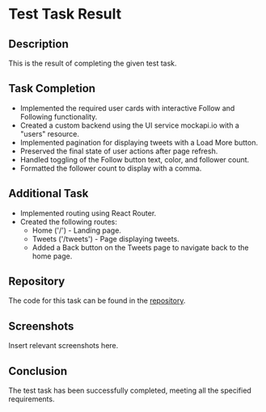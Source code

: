 # Test Task Result

## Description

This is the result of completing the given test task.

## Task Completion

- Implemented the required user cards with interactive Follow and Following functionality.
- Created a custom backend using the UI service mockapi.io with a "users" resource.
- Implemented pagination for displaying tweets with a Load More button.
- Preserved the final state of user actions after page refresh.
- Handled toggling of the Follow button text, color, and follower count.
- Formatted the follower count to display with a comma.

## Additional Task

- Implemented routing using React Router.
- Created the following routes:
  - Home ('/') - Landing page.
  - Tweets ('/tweets') - Page displaying tweets.
  - Added a Back button on the Tweets page to navigate back to the home page.

## Repository

The code for this task can be found in the [repository](link-to-repository).

## Screenshots

Insert relevant screenshots here.

## Conclusion

The test task has been successfully completed, meeting all the specified requirements.
